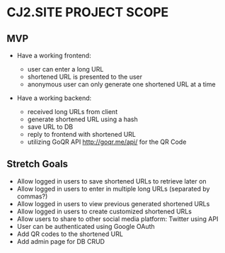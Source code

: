# CJ2.SITE PROJECT SCOPE

## MVP

* Have a working frontend:

  * user can enter a long URL
  * shortened URL is presented to the user
  * anonymous user can only generate one shortened URL at a time


* Have a working backend:

  * received long URLs from client
  * generate shortened URL using a hash
  * save URL to DB
  * reply to frontend with shortened URL
  * utilizing GoQR API http://goqr.me/api/ for the QR Code

## Stretch Goals

  * Allow logged in users to save shortened URLs to retrieve later on
  * Allow logged in users to enter in multiple long URLs (separated by commas?)
  * Allow logged in users to view previous generated shortened URLs
  * Allow logged in users to create customized shortened URLs
  * Allow users to share to other social media platform: Twitter using API
  * User can be authenticated using Google OAuth
  * Add QR codes to the shortened URL
  * Add admin page for DB CRUD
  
